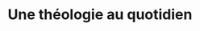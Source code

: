 ---
title: Une théologie au quotidien
site: https://olivierbauer.org/
description: Olivier Bauer est professeur de théologie à l'université de Lausanne
tags:
    - blog
    - université
cantons:
    - Vaud
---